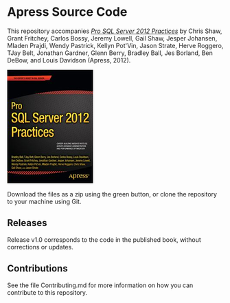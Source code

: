 # Apress Source Code

This repository accompanies [*Pro SQL Server 2012 Practices*](http://www.apress.com/9781430247708) by Chris Shaw, Grant Fritchey, Carlos Bossy, Jeremy Lowell, Gail Shaw, Jesper Johansen, Mladen Prajdi, Wendy Pastrick, Kellyn Pot'Vin, Jason Strate, Herve Roggero, TJay Belt, Jonathan Gardner, Glenn Berry, Bradley Ball, Jes Borland, Ben DeBow, and Louis Davidson (Apress, 2012).

![Cover image](9781430247708.jpg)

Download the files as a zip using the green button, or clone the repository to your machine using Git.

## Releases

Release v1.0 corresponds to the code in the published book, without corrections or updates.

## Contributions

See the file Contributing.md for more information on how you can contribute to this repository.
